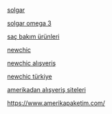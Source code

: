 <a href="https://www.amerikapaketim.com/solgar-destek-urunleri">solgar</a>

<a href="https://www.amerikapaketim.com/solgar-destek-urunleri">solgar omega 3</a>

<a href="https://www.amerikapaketim.com/sac-bakim-urunleri">saç bakım ürünleri</a>

<a href="https://www.amerikapaketim.com/newchic">newchic</a>

<a href="https://www.amerikapaketim.com/newchic">newchic alışveriş</a>

<a href="https://www.amerikapaketim.com/newchic">newchic türkiye</a>

<a href="https://www.amerikapaketim.com/amerika-alisveris-siteleri">amerikadan alışveriş siteleri</a>

<a href="https://www.amerikapaketim.com/">https://www.amerikapaketim.com/</a>
